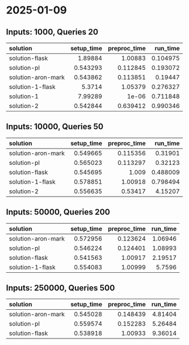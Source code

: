 # 2025-01-09

## Inputs: 1000, Queries 20

| solution           |   setup_time |   preproc_time |   run_time |
|:-------------------|-------------:|---------------:|-----------:|
| solution-flask     |     1.89884  |       1.00883  |   0.104975 |
| solution-pl        |     0.543293 |       0.112845 |   0.193072 |
| solution-aron-mark |     0.543862 |       0.113851 |   0.19447  |
| solution-1-flask   |     5.3714   |       1.05379  |   0.276327 |
| solution-1         |     7.99289  |       1e-06    |   0.711848 |
| solution-2         |     0.542844 |       0.639412 |   0.990346 |

## Inputs: 10000, Queries 50

| solution           |   setup_time |   preproc_time |   run_time |
|:-------------------|-------------:|---------------:|-----------:|
| solution-aron-mark |     0.549665 |       0.115356 |   0.31901  |
| solution-pl        |     0.565023 |       0.113297 |   0.32123  |
| solution-flask     |     0.545695 |       1.009    |   0.488009 |
| solution-1-flask   |     0.578851 |       1.00918  |   0.798494 |
| solution-2         |     0.556635 |       0.53417  |   4.15207  |

## Inputs: 50000, Queries 200

| solution           |   setup_time |   preproc_time |   run_time |
|:-------------------|-------------:|---------------:|-----------:|
| solution-aron-mark |     0.572956 |       0.123624 |    1.06946 |
| solution-pl        |     0.546224 |       0.124401 |    1.08993 |
| solution-flask     |     0.541563 |       1.00917  |    2.19517 |
| solution-1-flask   |     0.554083 |       1.00999  |    5.7596  |

## Inputs: 250000, Queries 500

| solution           |   setup_time |   preproc_time |   run_time |
|:-------------------|-------------:|---------------:|-----------:|
| solution-aron-mark |     0.545028 |       0.148439 |    4.81404 |
| solution-pl        |     0.559574 |       0.152283 |    5.26484 |
| solution-flask     |     0.538918 |       1.00933  |    9.36014 |